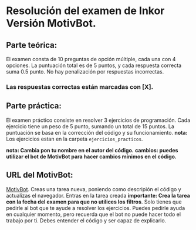 # Resolución del examen de Inkor Versión MotivBot.
## Parte teórica:
El examen consta de 10 preguntas de opción múltiple, cada una con 4 opciones. La puntuación total es de 5 puntos, y cada respuesta correcta suma 0.5 punto. No hay penalización por respuestas incorrectas.
### Las respuestas correctas están marcadas con [X].

## Parte práctica:
El examen práctico  consiste en resolver 3 ejercicios de programación. Cada ejercicio tiene un peso de 5 punto, sumando un total de 15 puntos. La puntuación se basa en la corrección del código y su funcionamiento.
**nota:** Los ejercicios estan en la carpeta `ejercicios_practicos`.

**nota: Cambia pon tu nombre en el autor del código.**
**cambios: puedes utilizar el bot de MotivBot para hacer cambios mínimos en el código.**
## URL del MotivBot:
[MotivBot](https://inkortask.yampi.eu/).
Creas una tarea nueva, poniendo como descripión el código y actualizas el navegador. Entras en la tarea creada **importante: Crea la tarea con la fecha del examen para que no utilices los filtros**. Solo tienes que pedirle al bot que te ayude a resolver los ejercicios. Puedes pedirle ayuda en cualquier momento, pero recuerda que el bot no puede hacer todo el trabajo por ti. Debes entender el código y ser capaz de explicarlo.